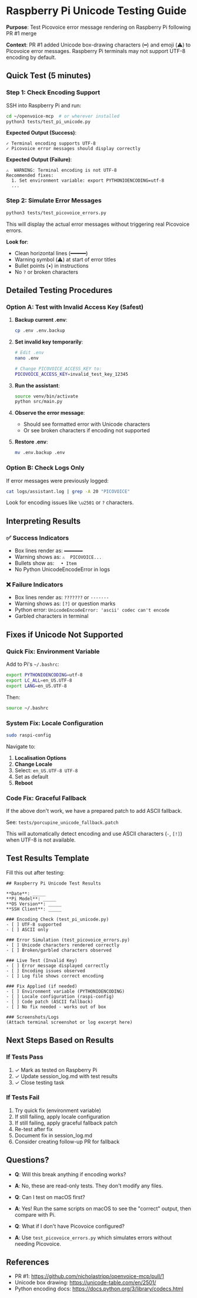 # Raspberry Pi Unicode Testing Guide

**Purpose**: Test Picovoice error message rendering on Raspberry Pi following PR #1 merge

**Context**: PR #1 added Unicode box-drawing characters (━) and emoji (⚠️) to Picovoice error messages. Raspberry Pi terminals may not support UTF-8 encoding by default.

## Quick Test (5 minutes)

### Step 1: Check Encoding Support

SSH into Raspberry Pi and run:

```bash
cd ~/openvoice-mcp  # or wherever installed
python3 tests/test_pi_unicode.py
```

**Expected Output (Success)**:
```
✓ Terminal encoding supports UTF-8
✓ Picovoice error messages should display correctly
```

**Expected Output (Failure)**:
```
⚠️  WARNING: Terminal encoding is not UTF-8
Recommended fixes:
  1. Set environment variable: export PYTHONIOENCODING=utf-8
  ...
```

### Step 2: Simulate Error Messages

```bash
python3 tests/test_picovoice_errors.py
```

This will display the actual error messages without triggering real Picovoice errors.

**Look for**:
- Clean horizontal lines (━━━━━)
- Warning symbol (⚠️) at start of error titles
- Bullet points (•) in instructions
- No `?` or broken characters

## Detailed Testing Procedures

### Option A: Test with Invalid Access Key (Safest)

1. **Backup current .env**:
   ```bash
   cp .env .env.backup
   ```

2. **Set invalid key temporarily**:
   ```bash
   # Edit .env
   nano .env

   # Change PICOVOICE_ACCESS_KEY to:
   PICOVOICE_ACCESS_KEY=invalid_test_key_12345
   ```

3. **Run the assistant**:
   ```bash
   source venv/bin/activate
   python src/main.py
   ```

4. **Observe the error message**:
   - Should see formatted error with Unicode characters
   - Or see broken characters if encoding not supported

5. **Restore .env**:
   ```bash
   mv .env.backup .env
   ```

### Option B: Check Logs Only

If error messages were previously logged:

```bash
cat logs/assistant.log | grep -A 20 "PICOVOICE"
```

Look for encoding issues like `\u2501` or `?` characters.

## Interpreting Results

### ✅ Success Indicators
- Box lines render as: `━━━━━━━`
- Warning shows as: `⚠️  PICOVOICE...`
- Bullets show as: `  • Item`
- No Python UnicodeEncodeError in logs

### ❌ Failure Indicators
- Box lines render as: `???????` or `-------`
- Warning shows as: `[?]` or question marks
- Python error: `UnicodeEncodeError: 'ascii' codec can't encode`
- Garbled characters in terminal

## Fixes if Unicode Not Supported

### Quick Fix: Environment Variable

Add to Pi's `~/.bashrc`:
```bash
export PYTHONIOENCODING=utf-8
export LC_ALL=en_US.UTF-8
export LANG=en_US.UTF-8
```

Then:
```bash
source ~/.bashrc
```

### System Fix: Locale Configuration

```bash
sudo raspi-config
```

Navigate to:
1. **Localisation Options**
2. **Change Locale**
3. Select: `en_US.UTF-8 UTF-8`
4. Set as default
5. **Reboot**

### Code Fix: Graceful Fallback

If the above don't work, we have a prepared patch to add ASCII fallback.

See: `tests/porcupine_unicode_fallback.patch`

This will automatically detect encoding and use ASCII characters (`-`, `[!]`) when UTF-8 is not available.

## Test Results Template

Fill this out after testing:

```
## Raspberry Pi Unicode Test Results

**Date**: _____
**Pi Model**: _____
**OS Version**: _____
**SSH Client**: _____

### Encoding Check (test_pi_unicode.py)
- [ ] UTF-8 supported
- [ ] ASCII only

### Error Simulation (test_picovoice_errors.py)
- [ ] Unicode characters rendered correctly
- [ ] Broken/garbled characters observed

### Live Test (Invalid Key)
- [ ] Error message displayed correctly
- [ ] Encoding issues observed
- [ ] Log file shows correct encoding

### Fix Applied (if needed)
- [ ] Environment variable (PYTHONIOENCODING)
- [ ] Locale configuration (raspi-config)
- [ ] Code patch (ASCII fallback)
- [ ] No fix needed - works out of box

### Screenshots/Logs
(Attach terminal screenshot or log excerpt here)
```

## Next Steps Based on Results

### If Tests Pass
1. ✓ Mark as tested on Raspberry Pi
2. ✓ Update session_log.md with test results
3. ✓ Close testing task

### If Tests Fail
1. Try quick fix (environment variable)
2. If still failing, apply locale configuration
3. If still failing, apply graceful fallback patch
4. Re-test after fix
5. Document fix in session_log.md
6. Consider creating follow-up PR for fallback

## Questions?

- **Q**: Will this break anything if encoding works?
- **A**: No, these are read-only tests. They don't modify any files.

- **Q**: Can I test on macOS first?
- **A**: Yes! Run the same scripts on macOS to see the "correct" output, then compare with Pi.

- **Q**: What if I don't have Picovoice configured?
- **A**: Use `test_picovoice_errors.py` which simulates errors without needing Picovoice.

## References

- PR #1: https://github.com/nicholastripp/openvoice-mcp/pull/1
- Unicode box drawing: https://unicode-table.com/en/2501/
- Python encoding docs: https://docs.python.org/3/library/codecs.html
